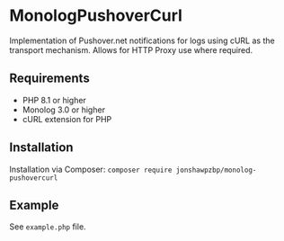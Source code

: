 # MonologPushoverCurl
Implementation of Pushover.net notifications for logs using cURL as the transport mechanism. Allows for HTTP Proxy use where required.

## Requirements
- PHP 8.1 or higher
- Monolog 3.0 or higher
- cURL extension for PHP

## Installation
Installation via Composer: `composer require jonshawpzbp/monolog-pushovercurl`

## Example
See `example.php` file.